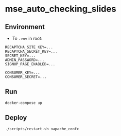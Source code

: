 # mse_auto_checking_slides

## Environment
- To `.env` in root:
```
RECAPTCHA_SITE_KEY=...
RECAPTCHA_SECRET_KEY=...
SECRET_KEY=...
ADMIN_PASSWORD=...
SIGNUP_PAGE_ENABLED=...

CONSUMER_KEY=...
CONSUMER_SECRET=...
```

## Run  
```
docker-compose up
```

## Deploy
```
./scripts/restart.sh <apache_conf>
```
